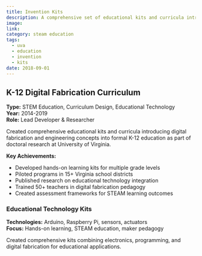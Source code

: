 ```yaml
---
title: Invention Kits
description: A comprehensive set of educational kits and curricula introducing digital fabrication and engineering concepts into formal K-12 education.
image: 
link: 
category: steam education
tags:
  - uva
  - education
  - invention
  - kits
date: 2018-09-01
---
```


## K-12 Digital Fabrication Curriculum
**Type:** STEM Education, Curriculum Design, Educational Technology  
**Year:** 2014-2019  
**Role:** Lead Developer & Researcher

Created comprehensive educational kits and curricula introducing digital fabrication and engineering concepts into formal K-12 education as part of doctoral research at University of Virginia.

**Key Achievements:**
- Developed hands-on learning kits for multiple grade levels
- Piloted programs in 15+ Virginia school districts
- Published research on educational technology integration
- Trained 50+ teachers in digital fabrication pedagogy
- Created assessment frameworks for STEAM learning outcomes


### Educational Technology Kits
**Technologies:** Arduino, Raspberry Pi, sensors, actuators  
**Focus:** Hands-on learning, STEAM education, maker pedagogy

Created comprehensive kits combining electronics, programming, and digital fabrication for educational applications.